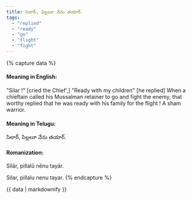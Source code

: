 ```yaml
---
title: సిలార్, పిల్లలూ నేను తయార్.
tags:
  - "replied"
  - "ready"
  - "go"
  - "flight"
  - "fight"
---
```


{% capture data %}
#### Meaning in English:
"Silar !" [cried the Chief',] "Ready with my children" [he replied]
When a chieftain called his Mussalman retainer to go and fight the enemy, that worthy replied that he was ready with his family for the flight !
A sham warrior.

#### Meaning in Telugu:
సిలార్, పిల్లలూ నేను తయార్.

#### Romanization:
Silār, pillalū nēnu tayār.

Silar, pillalu nenu tayar.
{% endcapture %}

{{ data | markdownify }}

